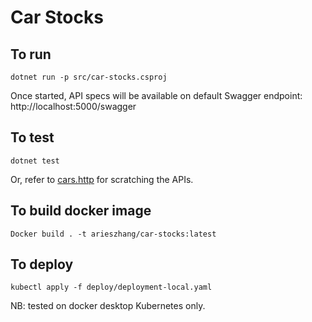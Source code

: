 # Car Stocks

## To run

```
dotnet run -p src/car-stocks.csproj
```

Once started, API specs will be available on default Swagger endpoint: http://localhost:5000/swagger 


## To test

```
dotnet test
```

Or, refer to [cars.http](test/scratches/cars.http) for scratching the APIs.

## To build docker image

```
Docker build . -t arieszhang/car-stocks:latest
```


## To deploy

```
kubectl apply -f deploy/deployment-local.yaml
```

NB: tested on docker desktop Kubernetes only.

